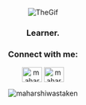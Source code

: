 
<p align="center">
  <img src="https://gifdb.com/images/thumbnail/animated-programmer-guy-coding-790a0bs8e8thpisg.gif" alt="TheGif" loop>
</p>
<h3 align="center">Learner.</h3>

<h3 align="center">Connect with me:</h3>
<p align="center">
  <a href="https://twitter.com/maharshikattel" target="blank"><img align="center" src="https://raw.githubusercontent.com/rahuldkjain/github-profile-readme-generator/master/src/images/icons/Social/twitter.svg" alt="maharshikattel" height="30" width="40" /></a>
  <a href="https://linkedin.com/in/maharshi-kattel-2772a5293" target="blank"><img align="center" src="https://raw.githubusercontent.com/rahuldkjain/github-profile-readme-generator/master/src/images/icons/Social/linked-in-alt.svg" alt="maharshi-kattel-2772a5293" height="30" width="40" /></a>
</p>
<p align="center">
  <img src="https://komarev.com/ghpvc/?username=maharshiwastaken&label=Profile%20views&color=0e75b6&style=flat" alt="maharshiwastaken" />
</p>
